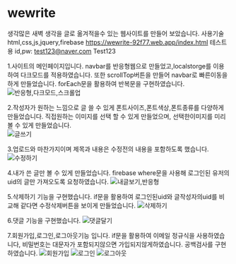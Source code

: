 # wewrite
생각많은 새벽 생각을 글로 옮겨적을수 있는 웹사이트를 만들어 보았습니다.
사용기술 html,css,js,jquery,firebase
https://wewrite-92f77.web.app/index.html
테스트용 id,pw: test123@naver.com
              Test123

1.사이트의 메인페이지입니다.
  navbar를 반응형웹으로 만들었고,localstorge를 이용하여 다크모드를 적용하였습니다.
  또한 scrollTop버튼을 만들어 navbar로 빠른이동을 하게 만들었습니다.
  forEach문을 활용하여 반복문을 구현하였습니다.
![반응형,다크모드,스크롤업](https://user-images.githubusercontent.com/76995216/191616713-7dda589a-80b4-4eaa-be20-1d03ebb71148.gif)  
          
2.작성자가 원하는 느낌으로 글 쓸 수 있게 폰트사이즈,폰트색상,폰트종류를 다양하게 만들었습니다. 
  직접원하는 이미지를 선택 할 수 있게 만들었으며, 선택한이미지를 미리 볼 수 있게 만들었습니다.  
![글쓰기](https://user-images.githubusercontent.com/76995216/191616278-b78e3632-8af1-4480-9a02-2921371e95a8.gif)

3.업로드와 마찬가지이며 제목과 내용은 수정전의 내용을 포함하도록 했습니다.
![수정하기](https://user-images.githubusercontent.com/76995216/191616730-00dc3968-c90a-4dc8-b9ed-89d47d75e78f.gif)

4.내가 쓴 글만 볼 수 있게 만들었습니다.
  firebase where문을 사용해 로그인된 유저의 uid의 글만 가져오도록 요청하였습니다. 
![내글보기,반응형](https://user-images.githubusercontent.com/76995216/191616702-1660062b-fd82-4de7-bd6f-530dfdd6f819.gif)

5.삭제하기 기능을 구현했습니다. if문을 활용하여 로그인된uid와 글작성자의uid를 비교해 같다면 수정삭제버튼을 보이게 만들었습니다. 
![삭제하기](https://user-images.githubusercontent.com/76995216/191616478-058492de-9217-43fa-b188-2c547c27431c.gif)

6.댓글 기능을 구현했습니다.
![댓글달기](https://user-images.githubusercontent.com/76995216/191617005-a4f64cf2-6978-435d-b716-3ff7e6e5d0a6.gif)

7.회원가입,로그인,로그아웃기능 입니다.
  if문을 활용하여 이메일 정규식을 사용하였습니다, 비밀번호는 대문자가 포함되지않으면 가입되지않게하였습니다. 
  공백검사를 구현하였습니다.
![회원가입](https://user-images.githubusercontent.com/76995216/191616505-9ed4b717-5b1f-4c24-926b-c8d21f117da2.gif)
![로그인](https://user-images.githubusercontent.com/76995216/191616460-9f8fa228-802b-44cf-8c55-d8b63ba0658e.gif)
![로그아웃](https://user-images.githubusercontent.com/76995216/191616449-8a41bb21-4038-4ad9-99ab-bf7e50d36101.gif)







